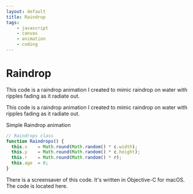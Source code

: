 ```yaml
---
layout: default
title: Raindrop
tags:
    - javascript
    - canvas
    - animation
    - coding
---
```


# Raindrop

This code is a raindrop animation I created to mimic raindrop on water with ripples fading as it radiate out.

This code is a raindrop animation I created to mimic raindrop on water with ripples fading as it radiate out.

Simple Raindrop animation

```javascript
// Raindrops class
function Raindrops() {
  this.x    = Math.round(Math.random() * c.width);
  this.y    = Math.round(Math.random() * c.height);
  this.r    = Math.round(Math.random() * r);
  this.age  = 0;
}
```

There is a screensaver of this code. It's written in Objective-C for macOS. The code is located here.
